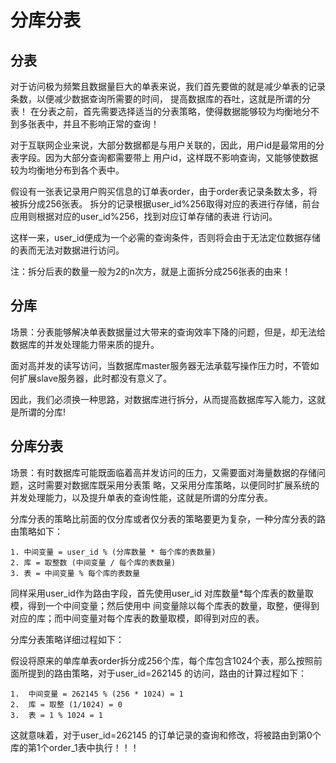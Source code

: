 # 分库分表
## 分表
对于访问极为频繁且数据量巨大的单表来说，我们首先要做的就是减少单表的记录条数，以便减少数据查询所需要的时间，
提高数据库的吞吐，这就是所谓的分表！
在分表之前，首先需要选择适当的分表策略，使得数据能够较为均衡地分不到多张表中，并且不影响正常的查询！

对于互联网企业来说，大部分数据都是与用户关联的，因此，用户id是最常用的分表字段。因为大部分查询都需要带上
用户id，这样既不影响查询，又能够使数据较为均衡地分布到各个表中。


假设有一张表记录用户购买信息的订单表order，由于order表记录条数太多，将被拆分成256张表。
拆分的记录根据user_id%256取得对应的表进行存储，前台应用则根据对应的user_id%256，找到对应订单存储的表进
行访问。

这样一来，user_id便成为一个必需的查询条件，否则将会由于无法定位数据存储的表而无法对数据进行访问。

注：拆分后表的数量一般为2的n次方，就是上面拆分成256张表的由来！

## 分库
场景：分表能够解决单表数据量过大带来的查询效率下降的问题，但是，却无法给数据库的并发处理能力带来质的提升。

面对高并发的读写访问，当数据库master服务器无法承载写操作压力时，不管如何扩展slave服务器，此时都没有意义了。

因此，我们必须换一种思路，对数据库进行拆分，从而提高数据库写入能力，这就是所谓的分库!


## 分库分表
场景：有时数据库可能既面临着高并发访问的压力，又需要面对海量数据的存储问题，这时需要对数据库既采用分表策
略，又采用分库策略，以便同时扩展系统的并发处理能力，以及提升单表的查询性能，这就是所谓的分库分表。

分库分表的策略比前面的仅分库或者仅分表的策略要更为复杂，一种分库分表的路由策略如下：

    1. 中间变量 = user_id % (分库数量 * 每个库的表数量)
    2. 库 = 取整数 (中间变量 / 每个库的表数量)
    3. 表 = 中间变量 % 每个库的表数量


同样采用user_id作为路由字段，首先使用user_id 对库数量*每个库表的数量取模，得到一个中间变量；然后使用中
间变量除以每个库表的数量，取整，便得到对应的库；而中间变量对每个库表的数量取模，即得到对应的表。

分库分表策略详细过程如下：

假设将原来的单库单表order拆分成256个库，每个库包含1024个表，那么按照前面所提到的路由策略，对于user_id=262145 的访问，路由的计算过程如下：

    1.  中间变量 = 262145 % (256 * 1024) = 1
    2.  库 = 取整 (1/1024) = 0
    3.  表 = 1 % 1024 = 1

这就意味着，对于user_id=262145 的订单记录的查询和修改，将被路由到第0个库的第1个order_1表中执行！！！


